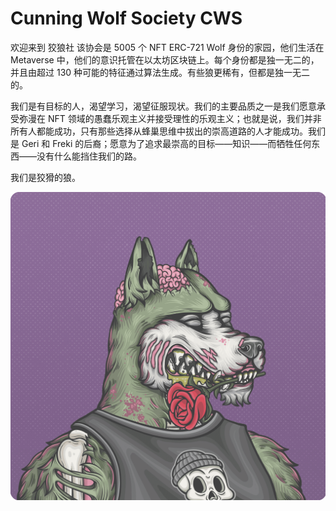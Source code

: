 # Cunning Wolf Society CWS

欢迎来到
狡狼社
该协会是 5005 个 NFT ERC-721 Wolf 身份的家园，他们生活在 Metaverse 中，他们的意识托管在以太坊区块链上。每个身份都是独一无二的，并且由超过 130 种可能的特征通过算法生成。有些狼更稀有，但都是独一无二的。

我们是有目标的人，渴望学习，渴望征服现状。我们的主要品质之一是我们愿意承受弥漫在 NFT 领域的愚蠢乐观主义并接受理性的乐观主义；也就是说，我们并非所有人都能成功，只有那些选择从蜂巢思维中拔出的崇高道路的人才能成功。我们是 Geri 和 Freki 的后裔；愿意为了追求最崇高的目标——知识——而牺牲任何东西——没有什么能挡住我们的路。

我们是狡猾的狼。

![NFT](unnamed.png)
